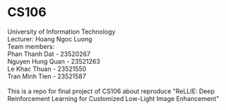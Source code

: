 # CS106
University of Information Technology <br />
Lecturer: Hoang Ngoc Luong <br />
Team members: <br />
Phan Thanh Dat - 23520267 <br />
Nguyen Hung Quan - 23521263 <br />
Le Khac Thuan - 23521550 <br />
Tran Minh Tien - 23521587 <br />
<br />
This is a repo for final project of CS106 about reproduce "ReLLIE: Deep Reinforcement Learning for Customized Low-Light Image Enhancement"

